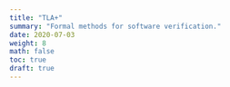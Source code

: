```yaml
---
title: "TLA+"
summary: "Formal methods for software verification."
date: 2020-07-03
weight: 8
math: false
toc: true
draft: true
---
```

